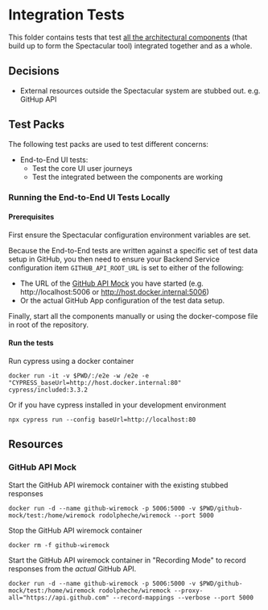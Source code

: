 # Integration Tests
This folder contains tests that test [all the architectural components](../docs/design/architecture.md) (that build up to form the Spectacular tool) integrated together and as a whole.

## Decisions
- External resources outside the Spectacular system are stubbed out. e.g. GitHup API

## Test Packs
The following test packs are used to test different concerns:
- End-to-End UI tests:
  - Test the core UI user journeys
  - Test the integrated between the components are working

### Running the End-to-End UI Tests Locally
#### Prerequisites
First ensure the Spectacular configuration environment variables are set.

Because the End-to-End tests are written against a specific set of test data setup in GitHub, you then need to ensure your Backend Service configuration item `GITHUB_API_ROOT_URL` is set to either of the following:
- The URL of the [GitHub API Mock](#github-api-mock) you have started (e.g. http://localhost:5006 or http://host.docker.internal:5006)
- Or the actual GitHub App configuration of the test data setup.

Finally, start all the components manually or using the docker-compose file in root of the repository.

#### Run the tests
Run cypress using a docker container
```
docker run -it -v $PWD/:/e2e -w /e2e -e "CYPRESS_baseUrl=http://host.docker.internal:80" cypress/included:3.3.2
```

Or if you have cypress installed in your development environment
```
npx cypress run --config baseUrl=http://localhost:80
```

## Resources
### GitHub API Mock
Start the GitHub API wiremock container with the existing stubbed responses
```
docker run -d --name github-wiremock -p 5006:5000 -v $PWD/github-mock/test:/home/wiremock rodolpheche/wiremock --port 5000
```
Stop the GitHub API wiremock container
```
docker rm -f github-wiremock
```

Start the GitHub API wiremock container in "Recording Mode" to record responses from the _actual_ GitHub API.
```
docker run -d --name github-wiremock -p 5006:5000 -v $PWD/github-mock/test:/home/wiremock rodolpheche/wiremock --proxy-all="https://api.github.com" --record-mappings --verbose --port 5000
```
